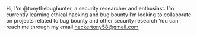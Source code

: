 Hi, I’m @tonythebughunter, a security researcher and enthusiast.
I’m currently learning ethical hacking and bug bounty
I’m looking to collaborate on projects related to bug bounty and other security research
You can reach me through my email hackertony58@gmail.com
